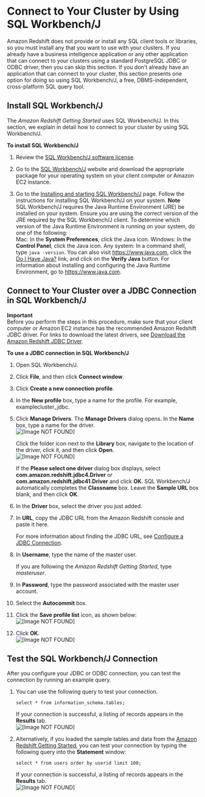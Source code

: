 # Connect to Your Cluster by Using SQL Workbench/J<a name="connecting-using-workbench"></a>

 Amazon Redshift does not provide or install any SQL client tools or libraries, so you must install any that you want to use with your clusters\. If you already have a business intelligence application or any other application that can connect to your clusters using a standard PostgreSQL JDBC or ODBC driver, then you can skip this section\. If you don't already have an application that can connect to your cluster, this section presents one option for doing so using SQL Workbench/J, a free, DBMS\-independent, cross\-platform SQL query tool\. 

## Install SQL Workbench/J<a name="set-up-sqlworkbench"></a>

 The *Amazon Redshift Getting Started* uses SQL Workbench/J\. In this section, we explain in detail how to connect to your cluster by using SQL Workbench/J\. <a name="how-to-set-up-sqlworkbench"></a>

**To install SQL Workbench/J**

1. Review the [SQL Workbench/J software license](https://www.sql-workbench.net/manual/license.html#license-restrictions)\.

1. Go to the [SQL Workbench/J](https://www.sql-workbench.net/) website and download the appropriate package for your operating system on your client computer or Amazon EC2 instance\.

1. Go to the [Installing and starting SQL Workbench/J](https://www.sql-workbench.net/manual/install.html) page\. Follow the instructions for installing SQL Workbench/J on your system\.
**Note**  
SQL Workbench/J requires the Java Runtime Environment \(JRE\) be installed on your system\. Ensure you are using the correct version of the JRE required by the SQL Workbench/J client\. To determine which version of the Java Runtime Environment is running on your system, do one of the following:  
Mac: In the **System Preferences**, click the Java icon\.
Windows: In the **Control Panel**, click the Java icon\.
Any system: In a command shell, type `java -version`\. You can also visit [https://www\.java\.com](https://www.java.com), click the [Do I Have Java?](https://www.java.com/en/download/installed.jsp) link, and click on the **Verify Java** button\. 
For information about installing and configuring the Java Runtime Environment, go to [https://www\.java\.com](https://www.java.com)\.

## Connect to Your Cluster over a JDBC Connection in SQL Workbench/J<a name="connect-to-workbench-via-jdbc"></a>

**Important**  
Before you perform the steps in this procedure, make sure that your client computer or Amazon EC2 instance has the recommended Amazon Redshift JDBC driver\. For links to download the latest drivers, see [Download the Amazon Redshift JDBC Driver](configure-jdbc-connection.md#download-jdbc-driver)\.

**To use a JDBC connection in SQL Workbench/J**

1. Open SQL Workbench/J\.

1. Click **File**, and then click **Connect window**\.

1. Click **Create a new connection profile**\.

1. In the **New profile** box, type a name for the profile\. For example, examplecluster\_jdbc\.

1. Click **Manage Drivers**\. The **Manage Drivers** dialog opens\. In the **Name** box, type a name for the driver\.  
![\[Image NOT FOUND\]](http://docs.aws.amazon.com/redshift/latest/mgmt/images/jdbc-manage-drivers.png)

   Click the folder icon next to the **Library** box, navigate to the location of the driver, click it, and then click **Open**\.  
![\[Image NOT FOUND\]](http://docs.aws.amazon.com/redshift/latest/mgmt/images/redshift_jdbc_file.png)

   If the **Please select one driver** dialog box displays, select **com\.amazon\.redshift\.jdbc4\.Driver** or **com\.amazon\.redshift\.jdbc41\.Driver** and click **OK**\. SQL Workbench/J automatically completes the **Classname** box\. Leave the **Sample URL** box blank, and then click **OK**\. 

1. In the **Driver** box, select the driver you just added\.

1. In **URL**, copy the JDBC URL from the Amazon Redshift console and paste it here\.

   For more information about finding the JDBC URL, see [Configure a JDBC Connection](configure-jdbc-connection.md)\.

1. In **Username**, type the name of the master user\.

   If you are following the *Amazon Redshift Getting Started*, type *masteruser*\.

1. In **Password**, type the password associated with the master user account\.

1. Select the **Autocommit** box\. 

1. Click the **Save profile list** icon, as shown below:  
![\[Image NOT FOUND\]](http://docs.aws.amazon.com/redshift/latest/mgmt/images/sql_workbench_save.png)

1. Click **OK**\.  
![\[Image NOT FOUND\]](http://docs.aws.amazon.com/redshift/latest/mgmt/images/redshift_driver_sql_workbench.png)

## Test the SQL Workbench/J Connection<a name="test-workbench-connection"></a>

 After you configure your JDBC or ODBC connection, you can test the connection by running an example query\. 

1. You can use the following query to test your connection\.

   ```
   select * from information_schema.tables;
   ```

   If your connection is successful, a listing of records appears in the **Results** tab\.  
![\[Image NOT FOUND\]](http://docs.aws.amazon.com/redshift/latest/mgmt/images/connect-cluster-query-result-50.png)

1. Alternatively, if you loaded the sample tables and data from the [Amazon Redshift Getting Started](http://docs.aws.amazon.com/redshift/latest/gsg/), you can test your connection by typing the following query into the **Statement** window:

   ```
   select * from users order by userid limit 100;
   ```

   If your connection is successful, a listing of records appears in the **Results** tab\.  
![\[Image NOT FOUND\]](http://docs.aws.amazon.com/redshift/latest/mgmt/images/connect-cluster-query-result-55.png)